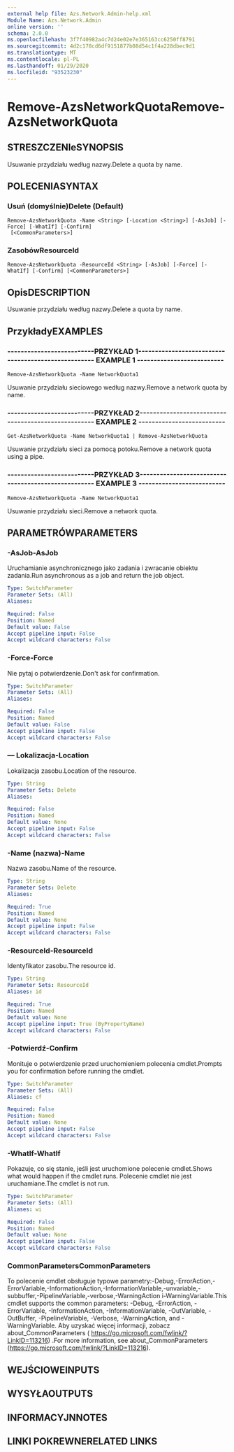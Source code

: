 ```yaml
---
external help file: Azs.Network.Admin-help.xml
Module Name: Azs.Network.Admin
online version: ''
schema: 2.0.0
ms.openlocfilehash: 3f7f40982a4c7d24e02e7e365163cc6250ff8791
ms.sourcegitcommit: 4d2c178cd6df9151877b08d54c1f4a228dbec9d1
ms.translationtype: MT
ms.contentlocale: pl-PL
ms.lasthandoff: 01/29/2020
ms.locfileid: "93523230"
---
```

# <span data-ttu-id="d0559-101">Remove-AzsNetworkQuota</span><span class="sxs-lookup"><span data-stu-id="d0559-101">Remove-AzsNetworkQuota</span></span>

## <span data-ttu-id="d0559-102">STRESZCZENIe</span><span class="sxs-lookup"><span data-stu-id="d0559-102">SYNOPSIS</span></span>
<span data-ttu-id="d0559-103">Usuwanie przydziału według nazwy.</span><span class="sxs-lookup"><span data-stu-id="d0559-103">Delete a quota by name.</span></span>

## <span data-ttu-id="d0559-104">POLECENIA</span><span class="sxs-lookup"><span data-stu-id="d0559-104">SYNTAX</span></span>

### <span data-ttu-id="d0559-105">Usuń (domyślnie)</span><span class="sxs-lookup"><span data-stu-id="d0559-105">Delete (Default)</span></span>
```
Remove-AzsNetworkQuota -Name <String> [-Location <String>] [-AsJob] [-Force] [-WhatIf] [-Confirm]
 [<CommonParameters>]
```

### <span data-ttu-id="d0559-106">Zasobów</span><span class="sxs-lookup"><span data-stu-id="d0559-106">ResourceId</span></span>
```
Remove-AzsNetworkQuota -ResourceId <String> [-AsJob] [-Force] [-WhatIf] [-Confirm] [<CommonParameters>]
```

## <span data-ttu-id="d0559-107">Opis</span><span class="sxs-lookup"><span data-stu-id="d0559-107">DESCRIPTION</span></span>
<span data-ttu-id="d0559-108">Usuwanie przydziału według nazwy.</span><span class="sxs-lookup"><span data-stu-id="d0559-108">Delete a quota by name.</span></span>

## <span data-ttu-id="d0559-109">Przykłady</span><span class="sxs-lookup"><span data-stu-id="d0559-109">EXAMPLES</span></span>

### <span data-ttu-id="d0559-110">--------------------------PRZYKŁAD 1--------------------------</span><span class="sxs-lookup"><span data-stu-id="d0559-110">-------------------------- EXAMPLE 1 --------------------------</span></span>
```
Remove-AzsNetworkQuota -Name NetworkQuota1
```

<span data-ttu-id="d0559-111">Usuwanie przydziału sieciowego według nazwy.</span><span class="sxs-lookup"><span data-stu-id="d0559-111">Remove a network quota by name.</span></span>

### <span data-ttu-id="d0559-112">--------------------------PRZYKŁAD 2--------------------------</span><span class="sxs-lookup"><span data-stu-id="d0559-112">-------------------------- EXAMPLE 2 --------------------------</span></span>
```
Get-AzsNetworkQuota -Name NetworkQuota1 | Remove-AzsNetworkQuota
```

<span data-ttu-id="d0559-113">Usuwanie przydziału sieci za pomocą potoku.</span><span class="sxs-lookup"><span data-stu-id="d0559-113">Remove a network quota using a pipe.</span></span>

### <span data-ttu-id="d0559-114">--------------------------PRZYKŁAD 3--------------------------</span><span class="sxs-lookup"><span data-stu-id="d0559-114">-------------------------- EXAMPLE 3 --------------------------</span></span>
```
Remove-AzsNetworkQuota -Name NetworkQuota1
```

<span data-ttu-id="d0559-115">Usuwanie przydziału sieci.</span><span class="sxs-lookup"><span data-stu-id="d0559-115">Remove a network quota.</span></span>

## <span data-ttu-id="d0559-116">PARAMETRÓW</span><span class="sxs-lookup"><span data-stu-id="d0559-116">PARAMETERS</span></span>

### <span data-ttu-id="d0559-117">-AsJob</span><span class="sxs-lookup"><span data-stu-id="d0559-117">-AsJob</span></span>
<span data-ttu-id="d0559-118">Uruchamianie asynchronicznego jako zadania i zwracanie obiektu zadania.</span><span class="sxs-lookup"><span data-stu-id="d0559-118">Run asynchronous as a job and return the job object.</span></span>

```yaml
Type: SwitchParameter
Parameter Sets: (All)
Aliases: 

Required: False
Position: Named
Default value: False
Accept pipeline input: False
Accept wildcard characters: False
```

### <span data-ttu-id="d0559-119">-Force</span><span class="sxs-lookup"><span data-stu-id="d0559-119">-Force</span></span>
<span data-ttu-id="d0559-120">Nie pytaj o potwierdzenie.</span><span class="sxs-lookup"><span data-stu-id="d0559-120">Don't ask for confirmation.</span></span>

```yaml
Type: SwitchParameter
Parameter Sets: (All)
Aliases: 

Required: False
Position: Named
Default value: False
Accept pipeline input: False
Accept wildcard characters: False
```

### <span data-ttu-id="d0559-121">— Lokalizacja</span><span class="sxs-lookup"><span data-stu-id="d0559-121">-Location</span></span>
<span data-ttu-id="d0559-122">Lokalizacja zasobu.</span><span class="sxs-lookup"><span data-stu-id="d0559-122">Location of the resource.</span></span>

```yaml
Type: String
Parameter Sets: Delete
Aliases: 

Required: False
Position: Named
Default value: None
Accept pipeline input: False
Accept wildcard characters: False
```

### <span data-ttu-id="d0559-123">-Name (nazwa)</span><span class="sxs-lookup"><span data-stu-id="d0559-123">-Name</span></span>
<span data-ttu-id="d0559-124">Nazwa zasobu.</span><span class="sxs-lookup"><span data-stu-id="d0559-124">Name of the resource.</span></span>

```yaml
Type: String
Parameter Sets: Delete
Aliases: 

Required: True
Position: Named
Default value: None
Accept pipeline input: False
Accept wildcard characters: False
```

### <span data-ttu-id="d0559-125">-ResourceId</span><span class="sxs-lookup"><span data-stu-id="d0559-125">-ResourceId</span></span>
<span data-ttu-id="d0559-126">Identyfikator zasobu.</span><span class="sxs-lookup"><span data-stu-id="d0559-126">The resource id.</span></span>

```yaml
Type: String
Parameter Sets: ResourceId
Aliases: id

Required: True
Position: Named
Default value: None
Accept pipeline input: True (ByPropertyName)
Accept wildcard characters: False
```

### <span data-ttu-id="d0559-127">-Potwierdź</span><span class="sxs-lookup"><span data-stu-id="d0559-127">-Confirm</span></span>
<span data-ttu-id="d0559-128">Monituje o potwierdzenie przed uruchomieniem polecenia cmdlet.</span><span class="sxs-lookup"><span data-stu-id="d0559-128">Prompts you for confirmation before running the cmdlet.</span></span>

```yaml
Type: SwitchParameter
Parameter Sets: (All)
Aliases: cf

Required: False
Position: Named
Default value: None
Accept pipeline input: False
Accept wildcard characters: False
```

### <span data-ttu-id="d0559-129">-WhatIf</span><span class="sxs-lookup"><span data-stu-id="d0559-129">-WhatIf</span></span>
<span data-ttu-id="d0559-130">Pokazuje, co się stanie, jeśli jest uruchomione polecenie cmdlet.</span><span class="sxs-lookup"><span data-stu-id="d0559-130">Shows what would happen if the cmdlet runs.</span></span>
<span data-ttu-id="d0559-131">Polecenie cmdlet nie jest uruchamiane.</span><span class="sxs-lookup"><span data-stu-id="d0559-131">The cmdlet is not run.</span></span>

```yaml
Type: SwitchParameter
Parameter Sets: (All)
Aliases: wi

Required: False
Position: Named
Default value: None
Accept pipeline input: False
Accept wildcard characters: False
```

### <span data-ttu-id="d0559-132">CommonParameters</span><span class="sxs-lookup"><span data-stu-id="d0559-132">CommonParameters</span></span>
<span data-ttu-id="d0559-133">To polecenie cmdlet obsługuje typowe parametry:-Debug,-ErrorAction,-ErrorVariable,-InformationAction,-InformationVariable,-unvariable,-subbuffer,-PipelineVariable,-verbose,-WarningAction i-WarningVariable.</span><span class="sxs-lookup"><span data-stu-id="d0559-133">This cmdlet supports the common parameters: -Debug, -ErrorAction, -ErrorVariable, -InformationAction, -InformationVariable, -OutVariable, -OutBuffer, -PipelineVariable, -Verbose, -WarningAction, and -WarningVariable.</span></span> <span data-ttu-id="d0559-134">Aby uzyskać więcej informacji, zobacz about_CommonParameters ( https://go.microsoft.com/fwlink/?LinkID=113216) .</span><span class="sxs-lookup"><span data-stu-id="d0559-134">For more information, see about_CommonParameters (https://go.microsoft.com/fwlink/?LinkID=113216).</span></span>

## <span data-ttu-id="d0559-135">WEJŚCIOWE</span><span class="sxs-lookup"><span data-stu-id="d0559-135">INPUTS</span></span>

## <span data-ttu-id="d0559-136">WYSYŁA</span><span class="sxs-lookup"><span data-stu-id="d0559-136">OUTPUTS</span></span>

## <span data-ttu-id="d0559-137">INFORMACYJN</span><span class="sxs-lookup"><span data-stu-id="d0559-137">NOTES</span></span>

## <span data-ttu-id="d0559-138">LINKI POKREWNE</span><span class="sxs-lookup"><span data-stu-id="d0559-138">RELATED LINKS</span></span>

